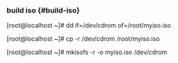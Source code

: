 ### build iso {#build-iso}

[root@localhost ~]# dd    if=/dev/cdrom   of=/root/myiso.iso

[root@localhost ~]# cp -r /dev/cdrom   /root/myiso.iso

[root@localhost ~]# mkisofs -r -o myiso.iso /dev/cdrom